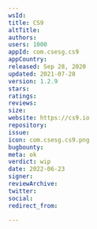 ```yaml
---
wsId: 
title: CS9
altTitle: 
authors: 
users: 1000
appId: com.csesg.cs9
appCountry: 
released: Sep 28, 2020
updated: 2021-07-28
version: 1.2.9
stars: 
ratings: 
reviews: 
size: 
website: https://cs9.io
repository: 
issue: 
icon: com.csesg.cs9.png
bugbounty: 
meta: ok
verdict: wip
date: 2022-06-23
signer: 
reviewArchive: 
twitter: 
social: 
redirect_from: 

---
```


